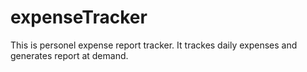 # expenseTracker
This is personel expense report tracker. It trackes daily expenses and generates report at demand.
